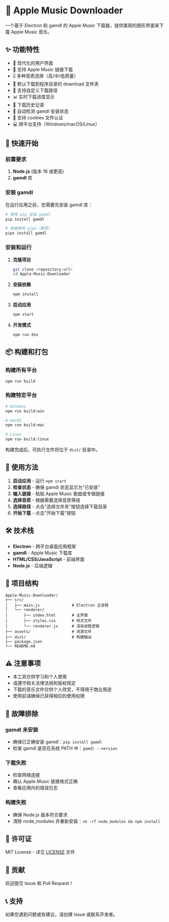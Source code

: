 # 🎵 Apple Music Downloader

一个基于 Electron 和 gamdl 的 Apple Music 下载器，提供美观的图形界面来下载 Apple Music 音乐。

## ✨ 功能特性

- 🎨 现代化的用户界面
- 🎵 支持 Apple Music 链接下载
- 🎚️ 多种音质选择（高/中/低质量）
- 📁 默认下载到程序目录的 download 文件夹
- 📁 支持自定义下载路径
- 📊 实时下载进度显示
- 📝 下载历史记录
- 🔧 自动检测 gamdl 安装状态
- 🍪 支持 cookies 文件认证
- 💻 跨平台支持（Windows/macOS/Linux）

## 🚀 快速开始

### 前置要求

1. **Node.js** (版本 16 或更高)
2. **gamdl** 库

### 安装 gamdl

在运行应用之前，您需要先安装 gamdl 库：

```bash
# 使用 pip 安装 gamdl
pip install gamdl

# 或者使用 pipx（推荐）
pipx install gamdl
```

### 安装和运行

1. **克隆项目**
   ```bash
   git clone <repository-url>
   cd Apple-Music-Downloader
   ```

2. **安装依赖**
   ```bash
   npm install
   ```

3. **启动应用**
   ```bash
   npm start
   ```

4. **开发模式**
   ```bash
   npm run dev
   ```

## 📦 构建和打包

### 构建所有平台
```bash
npm run build
```

### 构建特定平台
```bash
# Windows
npm run build:win

# macOS
npm run build:mac

# Linux
npm run build:linux
```

构建完成后，可执行文件将位于 `dist/` 目录中。

## 🎯 使用方法

1. **启动应用** - 运行 `npm start`
2. **检查状态** - 确保 gamdl 状态显示为"已安装"
3. **输入链接** - 粘贴 Apple Music 歌曲或专辑链接
4. **选择音质** - 根据需要选择音质等级
5. **选择路径** - 点击"选择文件夹"按钮选择下载目录
6. **开始下载** - 点击"开始下载"按钮

## 🛠️ 技术栈

- **Electron** - 跨平台桌面应用框架
- **gamdl** - Apple Music 下载库
- **HTML/CSS/JavaScript** - 前端界面
- **Node.js** - 后端逻辑

## 📁 项目结构

```
Apple-Music-Downloader/
├── src/
│   ├── main.js              # Electron 主进程
│   └── renderer/
│       ├── index.html       # 主界面
│       ├── styles.css       # 样式文件
│       └── renderer.js      # 渲染进程逻辑
├── assets/                  # 资源文件
├── dist/                    # 构建输出
├── package.json
└── README.md
```

## ⚠️ 注意事项

- 本工具仅供学习和个人使用
- 请遵守相关法律法规和版权规定
- 下载的音乐文件仅供个人欣赏，不得用于商业用途
- 使用前请确保已获得相应的使用权限

## 🐛 故障排除

### gamdl 未安装
- 确保已正确安装 gamdl：`pip install gamdl`
- 检查 gamdl 是否在系统 PATH 中：`gamdl --version`

### 下载失败
- 检查网络连接
- 确认 Apple Music 链接格式正确
- 查看应用内的错误日志

### 构建失败
- 确保 Node.js 版本符合要求
- 清除 node_modules 并重新安装：`rm -rf node_modules && npm install`

## 📄 许可证

MIT License - 详见 [LICENSE](LICENSE) 文件

## 🤝 贡献

欢迎提交 Issue 和 Pull Request！

## 📞 支持

如果您遇到问题或有建议，请创建 Issue 或联系开发者。